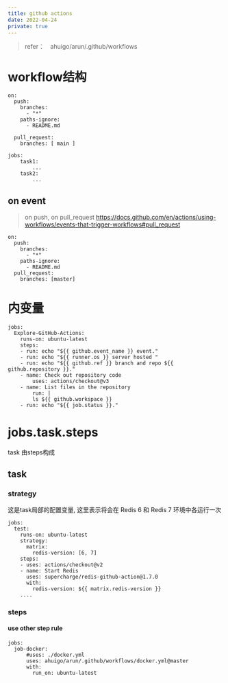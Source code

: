```yaml
---
title: github actions
date: 2022-04-24
private: true
---
```

> refer：　ahuigo/arun/.github/workflows

# workflow结构
    on:
      push:
        branches:
          - "*"
        paths-ignore:
          - README.md
    
      pull_request:
        branches: [ main ]

    jobs:
        task1:
            ...
        task2:
            ...

## on event
> on push, on pull_request
https://docs.github.com/en/actions/using-workflows/events-that-trigger-workflows#pull_request

    on:
      push:
        branches:
          - "*"
        paths-ignore:
          - README.md
      pull_request:
        branches: [master]

# 内变量

    jobs:
      Explore-GitHub-Actions:
        runs-on: ubuntu-latest
        steps:
        - run: echo "${{ github.event_name }} event."
        - run: echo "${{ runner.os }} server hosted "
        - run: echo "${{ github.ref }} branch and repo ${{ github.repository }}."
        - name: Check out repository code
            uses: actions/checkout@v3
        - name: List files in the repository
            run: |
            ls ${{ github.workspace }}
        - run: echo "${{ job.status }}."

# jobs.task.steps
task 由steps构成

## task
### strategy
这是task局部的配置变量, 这里表示将会在 Redis 6 和 Redis 7 环境中各运行一次

    jobs:
      test:
        runs-on: ubuntu-latest
        strategy:
          matrix:
            redis-version: [6, 7]
        steps:
        - uses: actions/checkout@v2
        - name: Start Redis
          uses: supercharge/redis-github-action@1.7.0
          with:
            redis-version: ${{ matrix.redis-version }}
        ....
### steps
#### use other step rule

    jobs:
      job-docker:
          #uses: ./docker.yml
          uses: ahuigo/arun/.github/workflows/docker.yml@master
          with: 
            run_on: ubuntu-latest
